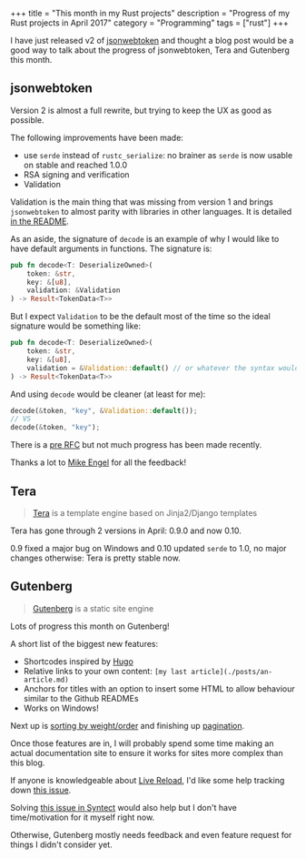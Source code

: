+++
title = "This month in my Rust projects"
description = "Progress of my Rust projects in April 2017"
category = "Programming"
tags = ["rust"]
+++

I have just released v2 of [jsonwebtoken](https://github.com/Keats/jsonwebtoken) and
thought a blog post would be a good way to talk about the progress of jsonwebtoken, Tera and Gutenberg this month.

## jsonwebtoken
Version 2 is almost a full rewrite, but trying to keep the UX as good as possible.

The following improvements have been made:

- use `serde` instead of `rustc_serialize`: no brainer as `serde` is now usable on stable and reached 1.0.0
- RSA signing and verification
- Validation

Validation is the main thing that was missing from version 1 and brings `jsonwebtoken` to almost parity with libraries
in other languages. It is detailed [in the README](https://github.com/Keats/jsonwebtoken#validation).

As an aside, the signature of `decode` is an example of why I would like to have default arguments in functions.
The signature is:

```rust
pub fn decode<T: DeserializeOwned>(
    token: &str,
    key: &[u8],
    validation: &Validation
) -> Result<TokenData<T>>
```
But I expect `Validation` to be the default most of the time so the ideal signature would be something like:

```rust
pub fn decode<T: DeserializeOwned>(
    token: &str,
    key: &[u8],
    validation = &Validation::default() // or whatever the syntax would be
) -> Result<TokenData<T>>
```

And using `decode` would be cleaner (at least for me):

```rust
decode(&token, "key", &Validation::default());
// VS
decode(&token, "key");
```

There is a [pre RFC](https://internals.rust-lang.org/t/pre-rfc-named-arguments/3831/234) but not much progress has
been made recently.

Thanks a lot to [Mike Engel](https://github.com/mike-engel) for all the feedback!

## Tera

> [Tera](https://github.com/Keats/tera) is a template engine based on Jinja2/Django templates

Tera has gone through 2 versions in April: 0.9.0 and now 0.10.

0.9 fixed a major bug on Windows and 0.10 updated `serde` to 1.0, no major changes otherwise: Tera is pretty stable now.

## Gutenberg

> [Gutenberg](https://github.com/Keats/gutenberg) is a static site engine

Lots of progress this month on Gutenberg!

A short list of the biggest new features:

- Shortcodes inspired by [Hugo](https://gohugo.io/extras/shortcodes/)
- Relative links to your own content: `[my last article](./posts/an-article.md)`
- Anchors for titles with an option to insert some HTML to allow behaviour similar to the Github READMEs
- Works on Windows!

Next up is [sorting by weight/order](https://github.com/Keats/gutenberg/issues/14) and finishing up
[pagination](https://github.com/Keats/gutenberg/issues/7).

Once those features are in, I will probably spend some time making an actual documentation site to ensure it works for sites
more complex than this blog.

If anyone is knowledgeable about [Live Reload](http://livereload.com/), I'd like some help tracking down [this issue](https://github.com/Keats/gutenberg/issues/10).

Solving [this issue in Syntect](https://github.com/trishume/syntect/issues/20) would also help but I don't have time/motivation for it myself right now.

Otherwise, Gutenberg mostly needs feedback and even feature request for things I didn't consider yet.

